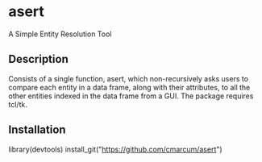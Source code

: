 # asert
A Simple Entity Resolution Tool

## Description
Consists of a single function, asert, which non-recursively asks users to compare each entity in a data frame, along with their attributes, to all the other entities indexed in the data frame from a GUI. The package requires tcl/tk.

## Installation
library(devtools)
install_git("https://github.com/cmarcum/asert")
